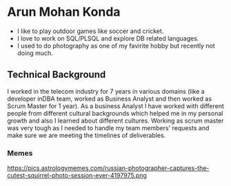 # Arun Mohan Konda
* I like to play outdoor games like soccer and cricket.
* I love to work on SQL/PLSQL and explore DB related languages.
* I used to do photography as one of my favirite hobby but recently not doing much.

## Technical Background
I worked in the telecom industry for 7 years in various domains (like a developer inDBA team, worked as Business Analyst and then worked as Scrum Master for 1 year).
As a business Analyst I have worked with different people from different cultural backgrounds which helped me in my personal growth and also I learned about different cultures.
Working as scrum master was very tough as I needed to handle my team members' requests and make sure we are meeting the timelines of deliverables.

### Memes
https://pics.astrologymemes.com/russian-photographer-captures-the-cutest-squirrel-photo-session-ever-4197975.png
